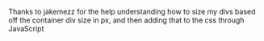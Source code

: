 Thanks to jakemezz for the help understanding how to size my divs based off the container div size in px, and then adding that to the css through JavaScript
